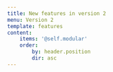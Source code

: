```yaml
---
title: New features in version 2
menu: Version 2
template: features
content:
    items: '@self.modular'
    order:
        by: header.position
        dir: asc
---
```

